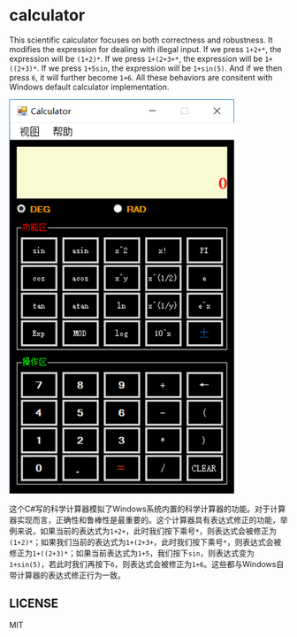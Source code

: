 # calculator
This scientific calculator focuses on both correctness and robustness. It modifies the expression for dealing with illegal input. If we press `1+2+*`, the expression will be `(1+2)*`. If we press `1+(2+3+*`, the expression will be `1+((2+3)*`. If we press `1+5sin`, the expression will be `1+sin(5)`. And if we then press `6`, it will further become `1+6`. All these behaviors are consitent with Windows default calculator implementation.

![](fig/demo.png)

这个C#写的科学计算器模拟了Windows系统内置的科学计算器的功能。对于计算器实现而言，正确性和鲁棒性是最重要的。这个计算器具有表达式修正的功能，举例来说，如果当前的表达式为`1+2+`，此时我们按下乘号`*`，则表达式会被修正为`(1+2)*`；如果我们当前的表达式为`1+(2+3+`，此时我们按下乘号`*`，则表达式会被修正为`1+((2+3)*`；如果当前表达式为`1+5`，我们按下`sin`，则表达式变为`1+sin(5)`，若此时我们再按下`6`，则表达式会被修正为`1+6`。这些都与Windows自带计算器的表达式修正行为一致。

## LICENSE
MIT
